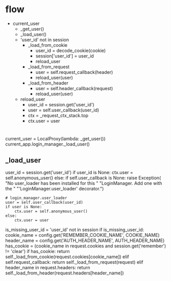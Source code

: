 # flow
- current_user
  - _get_user()
   - _load_user()
    - 'user_id' not in session
       - _load_from_cookie
         - user_id = decode_cookie(cookie)
         - session['user_id'] = user_id
         - reload_user
       - _load_from_request
         - user = self.request_callback(header)
         - reload_user(user)
       - _load_from_header
         - user = self.header_callback(request)
         - reload_user(user)
    - reload_user
        - user_id = session.get('user_id')
        - user = self.user_callback(user_id)
        - ctx = _request_ctx_stack.top
        - ctx.user = user

#

current_user = LocalProxy(lambda: _get_user())
current_app.login_manager._load_user()

_load_user
---

user_id = session.get('user_id')
if user_id is None:
    ctx.user = self.anonymous_user()
else:
    if self.user_callback is None:
        raise Exception(
            "No user_loader has been installed for this "
            "LoginManager. Add one with the "
            "'LoginManager.user_loader' decorator.")

    # login_manager.user_loader
    user = self.user_callback(user_id)
    if user is None:
        ctx.user = self.anonymous_user()
    else:
        ctx.user = user

is_missing_user_id = 'user_id' not in session
if is_missing_user_id:
    cookie_name = config.get('REMEMBER_COOKIE_NAME', COOKIE_NAME)
    header_name = config.get('AUTH_HEADER_NAME', AUTH_HEADER_NAME)
    has_cookie = (cookie_name in request.cookies and
                    session.get('remember') != 'clear')
    if has_cookie:
        return self._load_from_cookie(request.cookies[cookie_name])
    elif self.request_callback:
        return self._load_from_request(request)
    elif header_name in request.headers:
        return self._load_from_header(request.headers[header_name])



